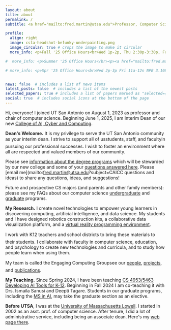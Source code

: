 ```yaml
---
layout: about
title: about
permalink: /
subtitle: <a href="mailto:fred.martin@utsa.edu">Professor, Computer Science &amp; Interim Dean, College of AI, Cyber and Computing – fred.martin@utsa.edu</a>

profile:
  align: right
  image: csta-headshot-befunky-underpainting.png
  image_circular: true # crops the image to make it circular
  more_info: <p>Fall '25 Office Hours<br>Wed 1p-2p, Thu 2:30p-3:30p, Fri 2p-3p<br>San Pedro I 210D <a href="mailto:fred.martin@utsa.edu?subject=office hours appointment request">pls email to confirm</a></p>

#  more_info: <p>Summer '25 Office Hours</br><p><a href="mailto:fred.martin@utsa.edu?subject=office hours appointment request">pls email for app'tment<a></p>

# more_info: <p>Spr '25 Office Hours<br>Wed 2p-3p Fri 11a-12n NPB 3.108D Main Campus<br>Thu 2:30p-3:30p San Pedro I 340a <a href="mailto:fred.martin@utsa.edu?subject=office hours appointment request">pls email to confirm</a></p>


news: false  # includes a list of news items
latest_posts: false  # includes a list of the newest posts
selected_papers: true # includes a list of papers marked as "selected={true}"
social: true  # includes social icons at the bottom of the page
---
```


Hi, everyone! I joined UT San Antonio on August 1, 2023 as
professor and chair of computer science. Beginning June 1, 2025, I
am Interim Dean of our new [College of AI, Cyber and
Computing](https://caicc.utsa.edu).


**Dean's Welcome.** It is my privilege to serve the UT San Antonio
community as your interim dean.  I strive to support all of
us&#151;students, staff, and faculty&#151;in pursuing our professional
successes. I wish to foster an environment where all are respected and
valued members of our community.

Please see [information about the degree
programs](https://www.utsa.edu/today/2024/12/story/utsa-announces-college-of-ai-cyber-and-computing.html)
which will be stewarded by our new college and some of your [questions
answered
here](https://www.utsa.edu/strategicplan/initiatives/academic/ai-cyber-computing-data-science/faq/). Please [email me](mailto:fred.martin@utsa.edu?subject=CAICC questions and ideas) to share any questions, ideas, and suggestions!

Future and prospective CS majors (and parents and other family
members): please see my FAQs about our computer science
[undergraduate](undergrad) and [graduate](grad) programs.


**My Research.** I create novel technologies to empower young
learners in discovering computing, artificial intelligence, and
data science. My students and I have designed robotics construction
kits, a collaborative data visualization platform, and a [virtual
reality programming environment](https://learnmyr.org).

I work with K&#150;12 teachers and school districts to bring these
materials to their students. I collaborate with faculty in computer
science, education, and psychology to create new technologies and
curricula, and to study how people learn when using them.

My team is called the Engaging Computing Group&#151;see our
[people](people), [projects](projects), and [publications](publications).


**My Teaching.** Since Spring 2024, I have been teaching [CS 4953/5463
  Developing AI Tools for K-12](teaching/). Beginning
  in Fall 2024 I am co-teaching it with Drs. Ismaila Sanusi and Deepti
  Tagare. Students in our graduate programs, including the [MS in
  AI](https://future.utsa.edu/programs/master/artificial-intelligence/),
  may take the graduate section as an elective.


**Before UTSA**, I was at the [University of Massachusetts
Lowell](https://www.uml.edu). I started in 2002 as an asst. prof. of
computer science. After tenure, I did a lot of administrative service,
including being an associate dean. Here's my [web page
there](https://www.cs.uml.edu/~fredm).
